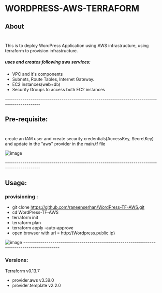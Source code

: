 # WORDPRESS-AWS-TERRAFORM <br/>

## About <br/><br/>
This is to deploy WordPress Application using AWS infrastructure, using terraform to provision infrastructure.<br/>
##### uses and creates following aws services:<br/>
* VPC and it's components
* Subnets, Route Tables, Internet Gateway.
* EC2 instances(web+db)
* Security Groups to access both EC2 instances

------------------------------------------------------------------------------------------------<br/>
## Pre-requisite:<br/><br/>
create an IAM user and create security credentials(AccessKey, SecretKey) and update in the "aws" provider in the main.tf file 

![image](https://user-images.githubusercontent.com/82150368/117599520-a34b7c80-b152-11eb-9c43-325851fcac66.png)

------------------------------------------------------------------------------------------------<br/>

## Usage:<br/>
### provisioning :<br/>
* git clone https://github.com/raneenserhan/WordPress-TF-AWS.git
* cd WordPress-TF-AWS
* terraform init
* terraform plan
* terraform apply -auto-approve
* open browser with url = http:/{Wordpress.public.ip}
 
![image](https://user-images.githubusercontent.com/82150368/117600166-1bff0880-b154-11eb-9d86-9d54d502d49a.png)
------------------------------------------------------------------------------------------------<br/>
### Versions:
Terraform v0.13.7
* provider.aws v3.39.0
* provider.template v2.2.0

